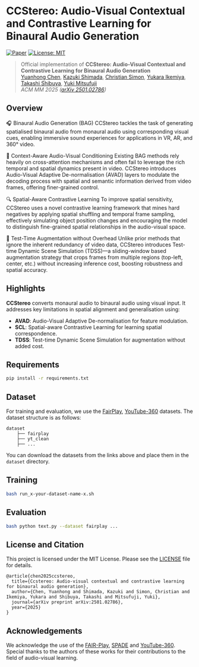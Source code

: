 # CCStereo: Audio-Visual Contextual and Contrastive Learning for Binaural Audio Generation

[![Paper](https://img.shields.io/badge/ACM%20MM-2025-blue)](https://doi.org/10.1145/nnnnnnn.nnnnnnn)
[![License: MIT](https://img.shields.io/badge/license-MIT-green.svg)](LICENSE)



> Official implementation of **CCStereo: Audio-Visual Contextual and Contrastive Learning for Binaural Audio Generation**  
> [Yuanhong Chen](https://scholar.google.com/citations?user=PiWKAx0AAAAJ&hl=en&oi=ao), [Kazuki Shimada](https://scholar.google.com/citations?user=-t9IslAAAAAJ&hl=en&oi=ao), [Christian Simon](https://scholar.google.com/citations?user=eZrRbp4AAAAJ&hl=en&oi=ao), [Yukara Ikemiya](https://scholar.google.com/citations?user=tWE8kNIAAAAJ&hl=en&oi=ao), [Takashi Shibuya](https://scholar.google.com/citations?user=XCRO260AAAAJ&hl=en&oi=ao), [Yuki Mitsufuji](https://scholar.google.com/citations?user=GMytI10AAAAJ&hl=en&oi=ao)  
> *ACM MM 2025 ([arXiv 2501.02786](https://arxiv.org/abs/2501.02786))*

## Overview
🎧 Binaural Audio Generation (BAG)
CCStereo tackles the task of generating spatialised binaural audio from monaural audio using corresponding visual cues, enabling immersive sound experiences for applications in VR, AR, and 360° video.

🧠 Context-Aware Audio-Visual Conditioning
Existing BAG methods rely heavily on cross-attention mechanisms and often fail to leverage the rich temporal and spatial dynamics present in video. CCStereo introduces Audio-Visual Adaptive De-normalisation (AVAD) layers to modulate the decoding process with spatial and semantic information derived from video frames, offering finer-grained control.

🔍 Spatial-Aware Contrastive Learning
To improve spatial sensitivity, CCStereo uses a novel contrastive learning framework that mines hard negatives by applying spatial shuffling and temporal frame sampling, effectively simulating object position changes and encouraging the model to distinguish fine-grained spatial relationships in the audio-visual space.

🧪 Test-Time Augmentation without Overhead
Unlike prior methods that ignore the inherent redundancy of video data, CCStereo introduces Test-time Dynamic Scene Simulation (TDSS)—a sliding-window based augmentation strategy that crops frames from multiple regions (top-left, center, etc.) without increasing inference cost, boosting robustness and spatial accuracy.

## Highlights

**CCStereo** converts monaural audio to binaural audio using visual input. It addresses key limitations in spatial alignment and generalisation using:

- **AVAD**: Audio-Visual Adaptive De-normalisation for feature modulation.
- **SCL**: Spatial-aware Contrastive Learning for learning spatial correspondence.
- **TDSS**: Test-time Dynamic Scene Simulation for augmentation without added cost.

## Requirements

```bash
pip install -r requirements.txt
```


## Dataset
For training and evaluation, we use the [FairPlay](https://github.com/facebookresearch/FAIR-Play), [YouTube-360](https://github.com/pedro-morgado/spatialaudiogen) datasets. The dataset structure is as follows:
```text
dataset
    ├── fairplay
    ├── yt_clean
    ├── ...
```
You can download the datasets from the links above and place them in the `dataset` directory.


## Training
```bash
bash run_x-your-dataset-name-x.sh
``` 

## Evaluation
```bash
bash python text.py --dataset fairplay ...
```

## License and Citation
This project is licensed under the MIT License. Please see the [LICENSE](LICENSE) file for details.
```
@article{chen2025ccstereo,
  title={Ccstereo: Audio-visual contextual and contrastive learning for binaural audio generation},
  author={Chen, Yuanhong and Shimada, Kazuki and Simon, Christian and Ikemiya, Yukara and Shibuya, Takashi and Mitsufuji, Yuki},
  journal={arXiv preprint arXiv:2501.02786},
  year={2025}
}
```

## Acknowledgements
We acknowledge the use of the [FAIR-Play](https://github.com/facebookresearch/FAIR-Play), [SPADE](https://github.com/NVlabs/SPADE) and [YouTube-360](https://github.com/pedro-morgado/spatialaudiogen). Special thanks to the authors of these works for their contributions to the field of audio-visual learning.

